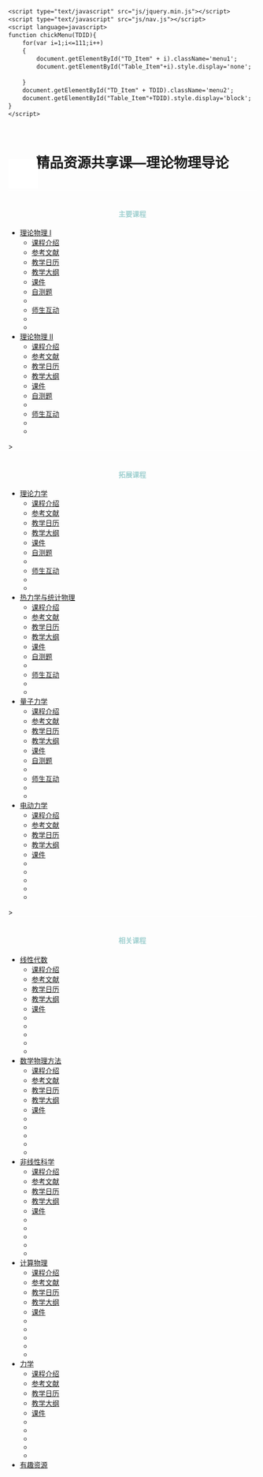 <!DOCTYPE html PUBLIC "-//W3C//DTD XHTML 1.0 Transitional//EN" "http://www.w3.org/TR/xhtml1/DTD/xhtml1-transitional.dtd">
<html xmlns="http://www.w3.org/1999/xhtml">
<head>
<meta http-equiv="Content-Type" content="text/html; charset=utf-8" />
<title>精品资源共享课—理论物理导论</title>
    <link rel="stylesheet" type="text/css" href="css/style.css">
	
    <script type="text/javascript" src="js/jquery.min.js"></script>
    <script type="text/javascript" src="js/nav.js"></script>
	<script language=javascript>
	function chickMenu(TDID){
		for(var i=1;i<=111;i++)
		{
			document.getElementById("TD_Item" + i).className='menu1';
			document.getElementById("Table_Item"+i).style.display='none';

		}
		document.getElementById("TD_Item" + TDID).className='menu2';
		document.getElementById("Table_Item"+TDID).style.display='block';
	}
	</script>
</head>

<body>
<div style="background:url(images/logo_top1.jpg) center;height: 60px" ><center><br><h1>精品资源共享课—理论物理导论</h1></center></div>
<div style="background:url(images/logo_top2.jpg) center;height: 10px" > </div>
<div class="main">
	<div class="nav">
        <div class="nav-top">
            <div id="mini" style="border-bottom:1px solid rgba(255,255,255,1)"><img src="images/mini.png" ></div>
        </div>
		<div ><center><br><font color="#a0d0d0"><h4>主要课程</h4></font></center></div>
        <ul>
            <li class="nav-item">
                <a href="javascript:;"><i class="nav-icon icon_1"></i><span>理论物理 I</span><i class="nav-more"></i></a>
                <ul>
                    <li><a href="javascript:;" id="TD_Item1"  onclick="chickMenu(1);" ><span>课程介绍</span></a></li>
                    <li><a href="javascript:;" id="TD_Item2"  onclick="chickMenu(2);" ><span>参考文献</span></a></li>
                    <li><a href="javascript:;" id="TD_Item3"  onclick="chickMenu(3);" ><span>教学日历</span></a></li>
                    <li><a href="javascript:;" id="TD_Item4"  onclick="chickMenu(4);" ><span>教学大纲</span></a></li>
                    <li><a href="javascript:;" id="TD_Item5"  onclick="chickMenu(5);" ><span>课件    </span></a></li>
                    <li><a href="javascript:;" id="TD_Item6"  onclick="chickMenu(6);" ><span>自测题  </span></a></li>
                    <li><a                     id="TD_Item7"  onclick="chickMenu(7);" ></a></li>
                    <li><a href="javascript:;" id="TD_Item8"  onclick="chickMenu(8);" ><span>师生互动</span></a></li>
                    <li><a                     id="TD_Item9"  onclick="chickMenu(9);" ></a></li>
                    <li><a                     id="TD_Item10" onclick="chickMenu(10);"></a></li>
                </ul>
            </li>
            <li class="nav-item">
                <a href="javascript:;"><i class="nav-icon icon_1"></i><span>理论物理 II</span><i class="nav-more"></i></a>
                <ul>
                    <li><a href="javascript:;" id="TD_Item11" onclick="chickMenu(11);"><span>课程介绍</span></a></li>
                    <li><a href="javascript:;" id="TD_Item12" onclick="chickMenu(12);"><span>参考文献</span></a></li>
                    <li><a href="javascript:;" id="TD_Item13" onclick="chickMenu(13);"><span>教学日历</span></a></li>
                    <li><a href="javascript:;" id="TD_Item14" onclick="chickMenu(14);"><span>教学大纲</span></a></li>
                    <li><a href="javascript:;" id="TD_Item15" onclick="chickMenu(15);"><span>课件    </span></a></li>
                    <li><a href="javascript:;" id="TD_Item16" onclick="chickMenu(16);"><span>自测题  </span></a></li>
                    <li><a href="javascript:;" id="TD_Item17" onclick="chickMenu(17);"></a></li>
                    <li><a href="javascript:;" id="TD_Item18" onclick="chickMenu(18);"><span>师生互动</span></a></li>
                    <li><a                     id="TD_Item19" onclick="chickMenu(19);"></a></li>
                    <li><a                     id="TD_Item20" onclick="chickMenu(20);"></a></li>
                </ul>
            </li>
        </ul>
        <div style="border-bottom:1px solid rgba(255,255,255,1)">></div>
		<div><center><br><font color="#a0d0d0"><h4>拓展课程</h4></font></center></div>
        <ul>
            <li class="nav-item">
                <a href="javascript:;"><i class="nav-icon icon_2"></i><span>理论力学</span><i class="nav-more"></i></a>
                <ul>
                    <li><a href="javascript:;" id="TD_Item21" onclick="chickMenu(21);"><span>课程介绍</span></a></li>
                    <li><a href="javascript:;" id="TD_Item22" onclick="chickMenu(22);"><span>参考文献</span></a></li>
                    <li><a href="javascript:;" id="TD_Item23" onclick="chickMenu(23);"><span>教学日历</span></a></li>
                    <li><a href="javascript:;" id="TD_Item24" onclick="chickMenu(24);"><span>教学大纲</span></a></li>
                    <li><a href="javascript:;" id="TD_Item25" onclick="chickMenu(25);"><span>课件    </span></a></li>
                    <li><a href="javascript:;" id="TD_Item26" onclick="chickMenu(26);"><span>自测题  </span></a></li>
                    <li><a                     id="TD_Item27" onclick="chickMenu(27);"></a></li>
                    <li><a href="javascript:;" id="TD_Item28" onclick="chickMenu(28);"><span>师生互动</span></a></li>
                    <li><a                     id="TD_Item29" onclick="chickMenu(29);"></a></li>
                    <li><a                     id="TD_Item30" onclick="chickMenu(30);"></a></li>
                </ul>
            </li>
            <li class="nav-item">
                <a href="javascript:;"><i class="nav-icon icon_2"></i><span>热力学与统计物理</span><i class="nav-more"></i></a>
                <ul>
                    <li><a href="javascript:;" id="TD_Item31" onclick="chickMenu(31);"><span>课程介绍</span></a></li>
                    <li><a href="javascript:;" id="TD_Item32" onclick="chickMenu(32);"><span>参考文献</span></a></li>
                    <li><a href="javascript:;" id="TD_Item33" onclick="chickMenu(33);"><span>教学日历</span></a></li>
                    <li><a href="javascript:;" id="TD_Item34" onclick="chickMenu(34);"><span>教学大纲</span></a></li>
                    <li><a href="javascript:;" id="TD_Item35" onclick="chickMenu(35);"><span>课件    </span></a></li>
                    <li><a href="javascript:;" id="TD_Item36" onclick="chickMenu(36);"><span>自测题  </span></a></li>
                    <li><a                     id="TD_Item37" onclick="chickMenu(37);"></a></li>
                    <li><a href="javascript:;" id="TD_Item38" onclick="chickMenu(38);"><span>师生互动</span></a></li>
                    <li><a                     id="TD_Item39" onclick="chickMenu(39);"></a></li>
                    <li><a                     id="TD_Item40" onclick="chickMenu(40);"></a></li>
                </ul>
            </li>
            <li class="nav-item">
                <a href="javascript:;"><i class="nav-icon icon_2"></i><span>量子力学</span><i class="nav-more"></i></a>
                <ul>
                    <li><a href="javascript:;" id="TD_Item41" onclick="chickMenu(41);"><span>课程介绍</span></a></li>
                    <li><a href="javascript:;" id="TD_Item42" onclick="chickMenu(42);"><span>参考文献</span></a></li>
                    <li><a href="javascript:;" id="TD_Item43" onclick="chickMenu(43);"><span>教学日历</span></a></li>
                    <li><a href="javascript:;" id="TD_Item44" onclick="chickMenu(44);"><span>教学大纲</span></a></li>
                    <li><a href="javascript:;" id="TD_Item45" onclick="chickMenu(45);"><span>课件    </span></a></li>
                    <li><a href="javascript:;" id="TD_Item46" onclick="chickMenu(46);"><span>自测题  </span></a></li>
                    <li><a href="javascript:;" id="TD_Item47" onclick="chickMenu(47);"></a></li>
                    <li><a href="javascript:;" id="TD_Item48" onclick="chickMenu(48);"><span>师生互动</span></a></li>
                    <li><a                     id="TD_Item49" onclick="chickMenu(49);"></a></li>
                    <li><a                     id="TD_Item50" onclick="chickMenu(50);"></a></li>
                </ul>
            </li>
            <li class="nav-item">
                <a href="javascript:;"><i class="nav-icon icon_2"></i><span>电动力学</span><i class="nav-more"></i></a>
                <ul>
                    <li><a href="javascript:;" id="TD_Item51" onclick="chickMenu(51);"><span>课程介绍</span></a></li>
                    <li><a href="javascript:;" id="TD_Item52" onclick="chickMenu(52);"><span>参考文献</span></a></li>
                    <li><a href="javascript:;" id="TD_Item53" onclick="chickMenu(53);"><span>教学日历</span></a></li>
                    <li><a href="javascript:;" id="TD_Item54" onclick="chickMenu(54);"><span>教学大纲</span></a></li>
                    <li><a href="javascript:;" id="TD_Item55" onclick="chickMenu(55);"><span>课件    </span></a></li>
                    <li><a                     id="TD_Item56" onclick="chickMenu(56);"></a></li>
                    <li><a                     id="TD_Item57" onclick="chickMenu(57);"></a></li>
                    <li><a                     id="TD_Item58" onclick="chickMenu(58);"></a></li>
                    <li><a                     id="TD_Item59" onclick="chickMenu(59);"></a></li>
                    <li><a                     id="TD_Item60" onclick="chickMenu(60);"></a></li>
                </ul>
            </li>
        </ul>
        <div style="border-bottom:1px solid rgba(255,255,255,1)">></div>
		<div><center><br><font color="#a0d0d0"><h4>相关课程</h4></font></center></div>
        <ul>
            <li class="nav-item">
                <a href="javascript:;"><i class="nav-icon icon_3"></i><span>线性代数</span><i class="nav-more"></i></a>
                <ul>
                    <li><a href="javascript:;" id="TD_Item61" onclick="chickMenu(61);"><span>课程介绍</span></a></li>
                    <li><a href="javascript:;" id="TD_Item62" onclick="chickMenu(62);"><span>参考文献</span></a></li>
                    <li><a href="javascript:;" id="TD_Item63" onclick="chickMenu(63);"><span>教学日历</span></a></li>
                    <li><a href="javascript:;" id="TD_Item64" onclick="chickMenu(64);"><span>教学大纲</span></a></li>
                    <li><a href="javascript:;" id="TD_Item65" onclick="chickMenu(65);"><span>课件    </span></a></li>
                    <li><a                     id="TD_Item66" onclick="chickMenu(66);"></a></li>
                    <li><a                     id="TD_Item67" onclick="chickMenu(67);"></a></li>
                    <li><a                     id="TD_Item68" onclick="chickMenu(68);"></a></li>
                    <li><a                     id="TD_Item69" onclick="chickMenu(69);"></a></li>
                    <li><a                     id="TD_Item70" onclick="chickMenu(70);"></a></li>
                </ul>
            </li>
            <li class="nav-item">
                <a href="javascript:;"><i class="nav-icon icon_3"></i><span>数学物理方法</span><i class="nav-more"></i></a>
                <ul>
                    <li><a href="javascript:;" id="TD_Item71" onclick="chickMenu(71);"><span>课程介绍</span></a></li>
                    <li><a href="javascript:;" id="TD_Item72" onclick="chickMenu(72);"><span>参考文献</span></a></li>
                    <li><a href="javascript:;" id="TD_Item73" onclick="chickMenu(73);"><span>教学日历</span></a></li>
                    <li><a href="javascript:;" id="TD_Item74" onclick="chickMenu(74);"><span>教学大纲</span></a></li>
                    <li><a href="javascript:;" id="TD_Item75" onclick="chickMenu(75);"><span>课件    </span></a></li>
                    <li><a                     id="TD_Item76" onclick="chickMenu(76);"></a></li>
                    <li><a                     id="TD_Item77" onclick="chickMenu(77);"></a></li>
                    <li><a                     id="TD_Item78" onclick="chickMenu(78);"></a></li>
                    <li><a                     id="TD_Item79" onclick="chickMenu(79);"></a></li>
                    <li><a                     id="TD_Item80" onclick="chickMenu(80);"></a></li>
                </ul>
            </li>
            <li class="nav-item">
                <a href="javascript:;"><i class="nav-icon icon_3"></i><span>非线性科学</span><i class="nav-more"></i></a>
                <ul>
                    <li><a href="javascript:;" id="TD_Item81" onclick="chickMenu(81);"><span>课程介绍</span></a></li>
                    <li><a href="javascript:;" id="TD_Item82" onclick="chickMenu(82);"><span>参考文献</span></a></li>
                    <li><a href="javascript:;" id="TD_Item83" onclick="chickMenu(83);"><span>教学日历</span></a></li>
                    <li><a href="javascript:;" id="TD_Item84" onclick="chickMenu(84);"><span>教学大纲</span></a></li>
                    <li><a href="javascript:;" id="TD_Item85" onclick="chickMenu(85);"><span>课件    </span></a></li>
                    <li><a                     id="TD_Item86" onclick="chickMenu(86);"></a></li>
                    <li><a                     id="TD_Item87" onclick="chickMenu(87);"></a></li>
                    <li><a                     id="TD_Item88" onclick="chickMenu(88);"></a></li>
                    <li><a                     id="TD_Item89" onclick="chickMenu(89);"></a></li>
                    <li><a                     id="TD_Item90" onclick="chickMenu(90);"></a></li>
                </ul>
            </li>
            <li class="nav-item">
                <a href="javascript:;"><i class="nav-icon icon_3"></i><span>计算物理 </span><i class="nav-more"></i></a>
                <ul>
                    <li><a href="javascript:;" id="TD_Item91" onclick="chickMenu(91);"><span>课程介绍</span></a></li>
                    <li><a href="javascript:;" id="TD_Item92" onclick="chickMenu(92);"><span>参考文献</span></a></li>
                    <li><a href="javascript:;" id="TD_Item93" onclick="chickMenu(93);"><span>教学日历</span></a></li>
                    <li><a href="javascript:;" id="TD_Item94" onclick="chickMenu(94);"><span>教学大纲</span></a></li>
                    <li><a href="javascript:;" id="TD_Item95" onclick="chickMenu(95);"><span>课件    </span></a></li>
                    <li><a                     id="TD_Item96" onclick="chickMenu(96);"></a></li>
                    <li><a                     id="TD_Item97" onclick="chickMenu(97);"></a></li>
                    <li><a                     id="TD_Item98" onclick="chickMenu(98);"></a></li>
                    <li><a                     id="TD_Item99" onclick="chickMenu(99);"></a></li>
                    <li><a                     id="TD_Item100" onclick="chickMenu(100);"></a></li>
                </ul>
            </li>
            <li class="nav-item">
                <a href="javascript:;"><i class="nav-icon icon_3"></i><span>力学 </span><i class="nav-more"></i></a>
                <ul>
                    <li><a href="javascript:;" id="TD_Item101" onclick="chickMenu(101);"><span>课程介绍</span></a></li>
                    <li><a href="javascript:;" id="TD_Item102" onclick="chickMenu(102);"><span>参考文献</span></a></li>
                    <li><a href="javascript:;" id="TD_Item103" onclick="chickMenu(103);"><span>教学日历</span></a></li>
                    <li><a href="javascript:;" id="TD_Item104" onclick="chickMenu(104);"><span>教学大纲</span></a></li>
                    <li><a href="javascript:;" id="TD_Item105" onclick="chickMenu(105);"><span>课件    </span></a></li>
                    <li><a                     id="TD_Item106" onclick="chickMenu(106);"></a></li>
                    <li><a                     id="TD_Item107" onclick="chickMenu(107);"></a></li>
                    <li><a                     id="TD_Item108" onclick="chickMenu(108);"></a></li>
                    <li><a                     id="TD_Item109" onclick="chickMenu(109);"></a></li>
                    <li><a                     id="TD_Item110" onclick="chickMenu(110);"></a></li>
                </ul>
            </li>
            <li class="nav-item">
                <a href="javascript:;" id="TD_Item111" onclick="chickMenu(111);"><i class="nav-icon icon_3"></i><span>有趣资源 </span><i class="nav-more"></i></a>
            </li>
        </ul>
	</div>
	<div class="cnt">
		<div id="Table_Item1" style="background:url(TheoreticalPhysicsI/bg.png) center no-repeat fixed;background-size:auto 90%; DISPLAY: block">
			<script>$("#Table_Item1").load("TheoreticalPhysicsI/introduce.html");</script>
		</div>
		<div id="Table_Item2" style="background:url(TheoreticalPhysicsI/bg.png) center no-repeat fixed;background-size:auto 90%; DISPLAY: none">
			<script>$("#Table_Item2").load("TheoreticalPhysicsI/reference.html");</script>
		</div>
		<div id="Table_Item3" style="background:url(TheoreticalPhysicsI/bg.png) center no-repeat fixed;background-size:auto 90%; DISPLAY: none">
			<script>$("#Table_Item3").load("TheoreticalPhysicsI/plan.html");</script>
		</div>
		<div id="Table_Item4" style="background:url(TheoreticalPhysicsI/bg.png) center no-repeat fixed;background-size:auto 90%; DISPLAY: none">
			<script>$("#Table_Item4").load("TheoreticalPhysicsI/program.html");</script>
		</div>
		<div id="Table_Item5" style="background:url(TheoreticalPhysicsI/bg.png) center no-repeat fixed;background-size:auto 90%; DISPLAY: none">
			<script>$("#Table_Item5").load("TheoreticalPhysicsI/courseware.html");</script>
		</div>
		<div id="Table_Item6" style="background:url(TheoreticalPhysicsI/bg.png) center no-repeat fixed;background-size:auto 90%; DISPLAY: none">
			<script>$("#Table_Item6").load("TheoreticalPhysicsI/test.html");</script>
		</div>
		<div id="Table_Item7" style="background:url(TheoreticalPhysicsI/bg.png) center no-repeat fixed;background-size:auto 90%; DISPLAY: none">
			<script>$("#Table_Item7").load("TheoreticalPhysicsI/vedio.html");</script>
		</div>
		<div id="Table_Item8" style="background:url(TheoreticalPhysicsI/bg.png) center no-repeat fixed;background-size:auto 90%; DISPLAY: none">
			<script>$("#Table_Item8").load("TheoreticalPhysicsI/gsbook.html");</script>
		</div>
		<div id="Table_Item9" style="DISPLAY: none">
			<div class="p"><center><br><h1>TBD9...</h1></center></div>
		</div>
		<div id="Table_Item10" style="DISPLAY: none">
			<div class="p"><center><br><h1>TBD10...</h1></center></div>
		</div>
		<div id="Table_Item11" style="background:url(TheoreticalPhysicsII/bg.png) center no-repeat fixed;background-size:auto 90%; DISPLAY: none">
			<script>$("#Table_Item11").load("TheoreticalPhysicsII/introduce.html");</script>
		</div>
		<div id="Table_Item12" style="background:url(TheoreticalPhysicsII/bg.png) center no-repeat fixed;background-size:auto 90%; DISPLAY: none">
			<script>$("#Table_Item12").load("TheoreticalPhysicsII/reference.html");</script>
		</div>
		<div id="Table_Item13" style="background:url(TheoreticalPhysicsII/bg.png) center no-repeat fixed;background-size:auto 90%; DISPLAY: none">
			<script>$("#Table_Item13").load("TheoreticalPhysicsII/plan.html");</script>
		</div>
		<div id="Table_Item14" style="background:url(TheoreticalPhysicsII/bg.png) center no-repeat fixed;background-size:auto 90%; DISPLAY: none">
			<script>$("#Table_Item14").load("TheoreticalPhysicsII/program.html");</script>
		</div>
		<div id="Table_Item15" style="background:url(TheoreticalPhysicsII/bg.png) center no-repeat fixed;background-size:auto 90%; DISPLAY: none">
			<script>$("#Table_Item15").load("TheoreticalPhysicsII/courseware.html");</script>
		</div>
		<div id="Table_Item16" style="background:url(TheoreticalPhysicsII/bg.png) center no-repeat fixed;background-size:auto 90%; DISPLAY: none">
			<script>$("#Table_Item16").load("TheoreticalPhysicsII/test.html");</script>
		</div>
		<div id="Table_Item17" style="background:url(TheoreticalPhysicsII/bg.png) center no-repeat fixed;background-size:auto 90%; DISPLAY: none">
			<script>$("#Table_Item17").load("TheoreticalPhysicsII/vedio.html");</script>
		</div>
		<div id="Table_Item18" style="background:url(TheoreticalPhysicsII/bg.png) center no-repeat fixed;background-size:auto 90%; DISPLAY: none">
			<script>$("#Table_Item18").load("TheoreticalPhysicsII/gsbook.html");</script>
		</div>
		<div id="Table_Item19" style="DISPLAY: none">
			<div class="p"><center><br><h1>TBD19...</h1></center></div>
		</div>
		<div id="Table_Item20" style="DISPLAY: none">
			<div class="p"><center><br><h1>TBD20...</h1></center></div>
		</div>
		<div id="Table_Item21" style="background:url(TheoreticalMechanics/bg.png) center no-repeat fixed;background-size:auto 90%; DISPLAY: none">
			<script>$("#Table_Item21").load("TheoreticalMechanics/introduce.html");</script>
		</div>
		<div id="Table_Item22" style="background:url(TheoreticalMechanics/bg.png) center no-repeat fixed;background-size:auto 90%; DISPLAY: none">
			<script>$("#Table_Item22").load("TheoreticalMechanics/reference.html");</script>
		</div>
		<div id="Table_Item23" style="background:url(TheoreticalMechanics/bg.png) center no-repeat fixed;background-size:auto 90%; DISPLAY: none">
			<script>$("#Table_Item23").load("TheoreticalMechanics/plan.html");</script>
		</div>
		<div id="Table_Item24" style="background:url(TheoreticalMechanics/bg.png) center no-repeat fixed;background-size:auto 90%; DISPLAY: none">
			<script>$("#Table_Item24").load("TheoreticalMechanics/program.html");</script>
		</div>
		<div id="Table_Item25" style="background:url(TheoreticalMechanics/bg.png) center no-repeat fixed;background-size:auto 90%; DISPLAY: none">
			<script>$("#Table_Item25").load("TheoreticalMechanics/courseware.html");</script>
		</div>
		<div id="Table_Item26" style="background:url(TheoreticalMechanics/bg.png) center no-repeat fixed;background-size:auto 90%; DISPLAY: none">
			<script>$("#Table_Item26").load("TheoreticalMechanics/test.html");</script>
		</div>
		<div id="Table_Item27" style="background:url(TheoreticalMechanics/bg.png) center no-repeat fixed;background-size:auto 90%; DISPLAY: none">
			<script>$("#Table_Item27").load("TheoreticalMechanics/vedio.html");</script>
		</div>
		<div id="Table_Item28" style="background:url(TheoreticalMechanics/bg.png) center no-repeat fixed;background-size:auto 90%; DISPLAY: none">
			<script>$("#Table_Item28").load("TheoreticalMechanics/gsbook.html");</script>
		</div>
		<div id="Table_Item29" style="DISPLAY: none">
			<div class="p"><center><br><h1>TBD29...</h1></center></div>
		</div>
		<div id="Table_Item30" style="DISPLAY: none">
			<div class="p"><center><br><h1>TBD30...</h1></center></div>
		</div>
		<div id="Table_Item31" style="background:url(StatisticalThermalPhysics/bg.png) center no-repeat fixed;background-size:auto 90%; DISPLAY: none">
			<script>$("#Table_Item31").load("StatisticalThermalPhysics/introduce.html");</script>
		</div>
		<div id="Table_Item32" style="background:url(StatisticalThermalPhysics/bg.png) center no-repeat fixed;background-size:auto 90%; DISPLAY: none">
			<script>$("#Table_Item32").load("StatisticalThermalPhysics/reference.html");</script>
		</div>
		<div id="Table_Item33" style="background:url(StatisticalThermalPhysics/bg.png) center no-repeat fixed;background-size:auto 90%; DISPLAY: none">
			<script>$("#Table_Item33").load("StatisticalThermalPhysics/plan.html");</script>
		</div>
		<div id="Table_Item34" style="background:url(StatisticalThermalPhysics/bg.png) center no-repeat fixed;background-size:auto 90%; DISPLAY: none">
			<script>$("#Table_Item34").load("StatisticalThermalPhysics/program.html");</script>
		</div>
		<div id="Table_Item35" style="background:url(StatisticalThermalPhysics/bg.png) center no-repeat fixed;background-size:auto 90%; DISPLAY: none">
			<script>$("#Table_Item35").load("StatisticalThermalPhysics/courseware.html");</script>
		</div>
		<div id="Table_Item36" style="background:url(StatisticalThermalPhysics/bg.png) center no-repeat fixed;background-size:auto 90%; DISPLAY: none">
			<script>$("#Table_Item36").load("StatisticalThermalPhysics/test.html");</script>
		</div>
		<div id="Table_Item37" style="background:url(StatisticalThermalPhysics/bg.png) center no-repeat fixed;background-size:auto 90%; DISPLAY: none">
			<script>$("#Table_Item37").load("StatisticalThermalPhysics/vedio.html");</script>
		</div>
		<div id="Table_Item38" style="background:url(StatisticalThermalPhysics/bg.png) center no-repeat fixed;background-size:auto 90%; DISPLAY: none">
			<script>$("#Table_Item38").load("StatisticalThermalPhysics/gsbook.html");</script>
		</div>
		<div id="Table_Item39" style="DISPLAY: none">
			<div class="p"><center><br><h1>TBD39...</h1></center></div>
		</div>
		<div id="Table_Item40" style="DISPLAY: none">
			<div class="p"><center><br><h1>TBD40...</h1></center></div>
		</div>
		<div id="Table_Item41" style="background:url(QuantumMechanics/bg.png) center no-repeat fixed;background-size:auto 90%; DISPLAY: none">
			<script>$("#Table_Item41").load("QuantumMechanics/introduce.html");</script>
		</div>
		<div id="Table_Item42" style="background:url(QuantumMechanics/bg.png) center no-repeat fixed;background-size:auto 90%; DISPLAY: none">
			<script>$("#Table_Item42").load("QuantumMechanics/reference.html");</script>
		</div>
		<div id="Table_Item43" style="background:url(QuantumMechanics/bg.png) center no-repeat fixed;background-size:auto 90%; DISPLAY: none">
			<script>$("#Table_Item43").load("QuantumMechanics/plan.html");</script>
		</div>
		<div id="Table_Item44" style="background:url(QuantumMechanics/bg.png) center no-repeat fixed;background-size:auto 90%; DISPLAY: none">
			<script>$("#Table_Item44").load("QuantumMechanics/program.html");</script>
		</div>
		<div id="Table_Item45" style="background:url(QuantumMechanics/bg.png) center no-repeat fixed;background-size:auto 90%; DISPLAY: none">
			<script>$("#Table_Item45").load("QuantumMechanics/courseware.html");</script>
		</div>
		<div id="Table_Item46" style="background:url(QuantumMechanics/bg.png) center no-repeat fixed;background-size:auto 90%; DISPLAY: none">
			<script>$("#Table_Item46").load("QuantumMechanics/test.html");</script>
		</div>
		<div id="Table_Item47" style="background:url(QuantumMechanics/bg.png) center no-repeat fixed;background-size:auto 90%; DISPLAY: none">
			<script>$("#Table_Item47").load("QuantumMechanics/vedio.html");</script>
		</div>
		<div id="Table_Item48" style="background:url(QuantumMechanics/bg.png) center no-repeat fixed;background-size:auto 90%; DISPLAY: none">
			<script>$("#Table_Item48").load("QuantumMechanics/gsbook.html");</script>
		</div>
		<div id="Table_Item49" style="DISPLAY: none">
			<div class="p"><center><br><h1>TBD49...</h1></center></div>
		</div>
		<div id="Table_Item50" style="DISPLAY: none">
			<div class="p"><center><br><h1>TBD50...</h1></center></div>
		</div>
		<div id="Table_Item51" style="background:url(Electrodynamics/bg.png) center no-repeat fixed;background-size:auto 90%; DISPLAY: none">
			<script>$("#Table_Item51").load("Electrodynamics/introduce.html");</script>
		</div>
		<div id="Table_Item52" style="background:url(Electrodynamics/bg.png) center no-repeat fixed;background-size:auto 90%; DISPLAY: none">
			<script>$("#Table_Item52").load("Electrodynamics/reference.html");</script>
		</div>
		<div id="Table_Item53" style="background:url(Electrodynamics/bg.png) center no-repeat fixed;background-size:auto 90%; DISPLAY: none">
			<script>$("#Table_Item53").load("Electrodynamics/plan.html");</script>
		</div>
		<div id="Table_Item54" style="background:url(Electrodynamics/bg.png) center no-repeat fixed;background-size:auto 90%; DISPLAY: none">
			<script>$("#Table_Item54").load("Electrodynamics/program.html");</script>
		</div>
		<div id="Table_Item55" style="background:url(Electrodynamics/bg.png) center no-repeat fixed;background-size:auto 90%; DISPLAY: none">
			<script>$("#Table_Item55").load("Electrodynamics/courseware.html");</script>
		</div>
		<div id="Table_Item56" style="background:url(Electrodynamics/bg.png) center no-repeat fixed;background-size:auto 90%; DISPLAY: none">
			<script>$("#Table_Item56").load("Electrodynamics/test.html");</script>
		</div>
		<div id="Table_Item57" style="background:url(Electrodynamics/bg.png) center no-repeat fixed;background-size:auto 90%; DISPLAY: none">
			<script>$("#Table_Item57").load("Electrodynamics/vedio.html");</script>
		</div>
		<div id="Table_Item58" style="background:url(Electrodynamics/bg.png) center no-repeat fixed;background-size:auto 90%; DISPLAY: none">
			<script>$("#Table_Item58").load("Electrodynamics/gsbook.html");</script>
		</div>
		<div id="Table_Item59" style="DISPLAY: none">
			<div class="p"><center><br><h1>TBD59...</h1></center></div>
		</div>
		<div id="Table_Item60" style="DISPLAY: none">
			<div class="p"><center><br><h1>TBD60...</h1></center></div>
		</div>
		<div id="Table_Item61" style="background:url(LinearAlgebra/bg.png) center no-repeat fixed;background-size:auto 90%; DISPLAY: none">
			<script>$("#Table_Item61").load("LinearAlgebra/introduce.html");</script>
		</div>
		<div id="Table_Item62" style="background:url(LinearAlgebra/bg.png) center no-repeat fixed;background-size:auto 90%; DISPLAY: none">
			<script>$("#Table_Item62").load("LinearAlgebra/reference.html");</script>
		</div>
		<div id="Table_Item63" style="background:url(LinearAlgebra/bg.png) center no-repeat fixed;background-size:auto 90%; DISPLAY: none">
			<script>$("#Table_Item63").load("LinearAlgebra/plan.html");</script>
		</div>
		<div id="Table_Item64" style="background:url(LinearAlgebra/bg.png) center no-repeat fixed;background-size:auto 90%; DISPLAY: none">
			<script>$("#Table_Item64").load("LinearAlgebra/program.html");</script>
		</div>
		<div id="Table_Item65" style="background:url(LinearAlgebra/bg.png) center no-repeat fixed;background-size:auto 90%; DISPLAY: none">
			<script>$("#Table_Item65").load("LinearAlgebra/courseware.html");</script>
		</div>
		<div id="Table_Item66" style="DISPLAY: none">
			<div class="p"><center><br><h1>TBD66...</h1></center></div>
		</div>
		<div id="Table_Item67" style="DISPLAY: none">
			<div class="p"><center><br><h1>TBD67...</h1></center></div>
		</div>
		<div id="Table_Item68" style="DISPLAY: none">
			<div class="p"><center><br><h1>TBD68...</h1></center></div>
		</div>
		<div id="Table_Item69" style="DISPLAY: none">
			<div class="p"><center><br><h1>TBD69...</h1></center></div>
		</div>
		<div id="Table_Item70" style="DISPLAY: none">
			<div class="p"><center><br><h1>TBD70...</h1></center></div>
		</div>
		<div id="Table_Item71" style="background:url(MethodsofMathematicalPhysics/bg.png) center no-repeat fixed;background-size:auto 90%; DISPLAY: none">
			<script>$("#Table_Item71").load("MethodsofMathematicalPhysics/introduce.html");</script>
		</div>
		<div id="Table_Item72" style="background:url(MethodsofMathematicalPhysics/bg.png) center no-repeat fixed;background-size:auto 90%; DISPLAY: none">
			<script>$("#Table_Item72").load("MethodsofMathematicalPhysics/reference.html");</script>
		</div>
		<div id="Table_Item73" style="background:url(MethodsofMathematicalPhysics/bg.png) center no-repeat fixed;background-size:auto 90%; DISPLAY: none">
			<script>$("#Table_Item73").load("MethodsofMathematicalPhysics/plan.html");</script>
		</div>
		<div id="Table_Item74" style="background:url(MethodsofMathematicalPhysics/bg.png) center no-repeat fixed;background-size:auto 90%; DISPLAY: none">
			<script>$("#Table_Item74").load("MethodsofMathematicalPhysics/program.html");</script>
		</div>
		<div id="Table_Item75" style="background:url(MethodsofMathematicalPhysics/bg.png) center no-repeat fixed;background-size:auto 90%; DISPLAY: none">
			<script>$("#Table_Item75").load("MethodsofMathematicalPhysics/courseware.html");</script>
		</div>
		<div id="Table_Item76" style="DISPLAY: none">
			<div class="p"><center><br><h1>TBD76...</h1></center></div>
		</div>
		<div id="Table_Item77" style="DISPLAY: none">
			<div class="p"><center><br><h1>TBD77...</h1></center></div>
		</div>
		<div id="Table_Item78" style="DISPLAY: none">
			<div class="p"><center><br><h1>TBD78...</h1></center></div>
		</div>
		<div id="Table_Item79" style="DISPLAY: none">
			<div class="p"><center><br><h1>TBD79...</h1></center></div>
		</div>
		<div id="Table_Item80" style="DISPLAY: none">
			<div class="p"><center><br><h1>TBD80...</h1></center></div>
		</div>
		<div id="Table_Item81" style="background:url(NonlinearScience/bg.png) center no-repeat fixed;background-size:auto 90%; DISPLAY: none">
			<script>$("#Table_Item81").load("NonlinearScience/introduce.html");</script>
		</div>
		<div id="Table_Item82" style="background:url(NonlinearScience/bg.png) center no-repeat fixed;background-size:auto 90%; DISPLAY: none">
			<script>$("#Table_Item82").load("NonlinearScience/reference.html");</script>
		</div>
		<div id="Table_Item83" style="background:url(NonlinearScience/bg.png) center no-repeat fixed;background-size:auto 90%; DISPLAY: none">
			<script>$("#Table_Item83").load("NonlinearScience/plan.html");</script>
		</div>
		<div id="Table_Item84" style="background:url(NonlinearScience/bg.png) center no-repeat fixed;background-size:auto 90%; DISPLAY: none">
			<script>$("#Table_Item84").load("NonlinearScience/program.html");</script>
		</div>
		<div id="Table_Item85" style="background:url(NonlinearScience/bg.png) center no-repeat fixed;background-size:auto 90%; DISPLAY: none">
			<script>$("#Table_Item85").load("NonlinearScience/courseware.html");</script>
		</div>
		<div id="Table_Item86" style="DISPLAY: none">
			<div class="p"><center><br><h1>TBD86...</h1></center></div>
		</div>
		<div id="Table_Item87" style="DISPLAY: none">
			<div class="p"><center><br><h1>TBD87...</h1></center></div>
		</div>
		<div id="Table_Item88" style="DISPLAY: none">
			<div class="p"><center><br><h1>TBD88...</h1></center></div>
		</div>
		<div id="Table_Item89" style="DISPLAY: none">
			<div class="p"><center><br><h1>TBD89...</h1></center></div>
		</div>
		<div id="Table_Item90" style="DISPLAY: none">
			<div class="p"><center><br><h1>TBD90...</h1></center></div>
		</div>
		<div id="Table_Item91" style="background:url(ComputationalPhysics/bg.png) center no-repeat fixed;background-size:auto 70%; DISPLAY: none">
			<script>$("#Table_Item91").load("ComputationalPhysics/introduce.html");</script>
		</div>
		<div id="Table_Item92" style="background:url(ComputationalPhysics/bg.png) center no-repeat fixed;background-size:auto 70%; DISPLAY: none">
			<script>$("#Table_Item92").load("ComputationalPhysics/reference.html");</script>
		</div>
		<div id="Table_Item93" style="background:url(ComputationalPhysics/bg.png) center no-repeat fixed;background-size:auto 70%; DISPLAY: none">
			<script>$("#Table_Item93").load("ComputationalPhysics/plan.html");</script>
		</div>
		<div id="Table_Item94" style="background:url(ComputationalPhysics/bg.png) center no-repeat fixed;background-size:auto 70%; DISPLAY: none">
			<script>$("#Table_Item94").load("ComputationalPhysics/program.html");</script>
		</div>
		<div id="Table_Item95" style="background:url(ComputationalPhysics/bg.png) center no-repeat fixed;background-size:auto 70%; DISPLAY: none">
			<script>$("#Table_Item95").load("ComputationalPhysics/courseware.html");</script>
		</div>
		<div id="Table_Item96" style="DISPLAY: none">
			<div class="p"><center><br><h1>TBD96...</h1></center></div>
		</div>
		<div id="Table_Item97" style="DISPLAY: none">
			<div class="p"><center><br><h1>TBD97...</h1></center></div>
		</div>
		<div id="Table_Item98" style="DISPLAY: none">
			<div class="p"><center><br><h1>TBD98...</h1></center></div>
		</div>
		<div id="Table_Item99" style="DISPLAY: none">
			<div class="p"><center><br><h1>TBD99...</h1></center></div>
		</div>
		<div id="Table_Item100" style="DISPLAY: none">
			<div class="p"><center><br><h1>TBD100...</h1></center></div>
		</div>
		<div id="Table_Item101" style="background:url(Mechanics/bg.png) center no-repeat fixed;background-size:auto 70%; DISPLAY: none">
			<script>$("#Table_Item101").load("Mechanics/introduce.html");</script>
		</div>
		<div id="Table_Item102" style="background:url(Mechanics/bg.png) center no-repeat fixed;background-size:auto 70%; DISPLAY: none">
			<script>$("#Table_Item102").load("Mechanics/reference.html");</script>
		</div>
		<div id="Table_Item103" style="background:url(Mechanics/bg.png) center no-repeat fixed;background-size:auto 70%; DISPLAY: none">
			<script>$("#Table_Item103").load("Mechanics/plan.html");</script>
		</div>
		<div id="Table_Item104" style="background:url(Mechanics/bg.png) center no-repeat fixed;background-size:auto 70%; DISPLAY: none">
			<script>$("#Table_Item104").load("Mechanics/program.html");</script>
		</div>
		<div id="Table_Item105" style="background:url(Mechanics/bg.png) center no-repeat fixed;background-size:auto 70%; DISPLAY: none">
			<script>$("#Table_Item105").load("Mechanics/courseware.html");</script>
		</div>
		<div id="Table_Item106" style="DISPLAY: none">
			<div class="p"><center><br><h1>TBD106...</h1></center></div>
		</div>
		<div id="Table_Item107" style="DISPLAY: none">
			<div class="p"><center><br><h1>TBD107...</h1></center></div>
		</div>
		<div id="Table_Item108" style="DISPLAY: none">
			<div class="p"><center><br><h1>TBD108...</h1></center></div>
		</div>
		<div id="Table_Item109" style="DISPLAY: none">
			<div class="p"><center><br><h1>TBD109...</h1></center></div>
		</div>
		<div id="Table_Item110" style="DISPLAY: none">
			<div class="p"><center><br><h1>TBD110...</h1></center></div>
		</div>
		<div id="Table_Item111" style="background:url(InterestingTopics/bg.png) center no-repeat fixed;background-size:auto 90%; DISPLAY: none">
			<script>$("#Table_Item111").load("InterestingTopics/intrtpc.html");</script>
		</div>
	</div>
</div>
</body>
</html>

